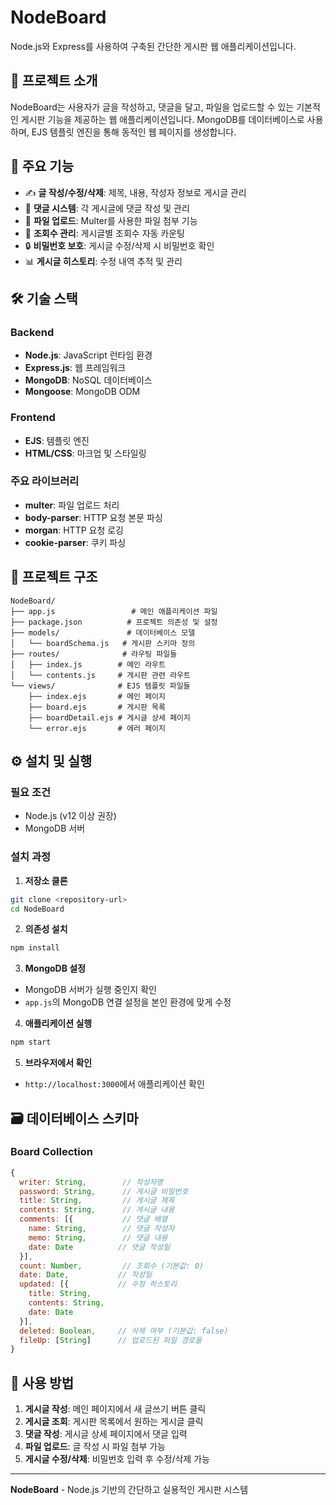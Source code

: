 # NodeBoard

Node.js와 Express를 사용하여 구축된 간단한 게시판 웹 애플리케이션입니다.

## 📝 프로젝트 소개

NodeBoard는 사용자가 글을 작성하고, 댓글을 달고, 파일을 업로드할 수 있는 기본적인 게시판 기능을 제공하는 웹 애플리케이션입니다. MongoDB를 데이터베이스로 사용하며, EJS 템플릿 엔진을 통해 동적인 웹 페이지를 생성합니다.

## 🚀 주요 기능

-   ✍️ **글 작성/수정/삭제**: 제목, 내용, 작성자 정보로 게시글 관리
-   💬 **댓글 시스템**: 각 게시글에 댓글 작성 및 관리
-   📁 **파일 업로드**: Multer를 사용한 파일 첨부 기능
-   👀 **조회수 관리**: 게시글별 조회수 자동 카운팅
-   🔒 **비밀번호 보호**: 게시글 수정/삭제 시 비밀번호 확인
-   📊 **게시글 히스토리**: 수정 내역 추적 및 관리

## 🛠 기술 스택

### Backend

-   **Node.js**: JavaScript 런타임 환경
-   **Express.js**: 웹 프레임워크
-   **MongoDB**: NoSQL 데이터베이스
-   **Mongoose**: MongoDB ODM

### Frontend

-   **EJS**: 템플릿 엔진
-   **HTML/CSS**: 마크업 및 스타일링

### 주요 라이브러리

-   **multer**: 파일 업로드 처리
-   **body-parser**: HTTP 요청 본문 파싱
-   **morgan**: HTTP 요청 로깅
-   **cookie-parser**: 쿠키 파싱

## 📂 프로젝트 구조

```
NodeBoard/
├── app.js                 # 메인 애플리케이션 파일
├── package.json          # 프로젝트 의존성 및 설정
├── models/               # 데이터베이스 모델
│   └── boardSchema.js   # 게시판 스키마 정의
├── routes/              # 라우팅 파일들
│   ├── index.js        # 메인 라우트
│   └── contents.js     # 게시판 관련 라우트
└── views/              # EJS 템플릿 파일들
    ├── index.ejs       # 메인 페이지
    ├── board.ejs       # 게시판 목록
    ├── boardDetail.ejs # 게시글 상세 페이지
    └── error.ejs       # 에러 페이지
```

## ⚙️ 설치 및 실행

### 필요 조건

-   Node.js (v12 이상 권장)
-   MongoDB 서버

### 설치 과정

1. **저장소 클론**

```bash
git clone <repository-url>
cd NodeBoard
```

2. **의존성 설치**

```bash
npm install
```

3. **MongoDB 설정**

-   MongoDB 서버가 실행 중인지 확인
-   `app.js`의 MongoDB 연결 설정을 본인 환경에 맞게 수정

4. **애플리케이션 실행**

```bash
npm start
```

5. **브라우저에서 확인**

-   `http://localhost:3000`에서 애플리케이션 확인

## 🗃️ 데이터베이스 스키마

### Board Collection

```javascript
{
  writer: String,        // 작성자명
  password: String,      // 게시글 비밀번호
  title: String,         // 게시글 제목
  contents: String,      // 게시글 내용
  comments: [{           // 댓글 배열
    name: String,        // 댓글 작성자
    memo: String,        // 댓글 내용
    date: Date          // 댓글 작성일
  }],
  count: Number,         // 조회수 (기본값: 0)
  date: Date,           // 작성일
  updated: [{           // 수정 히스토리
    title: String,
    contents: String,
    date: Date
  }],
  deleted: Boolean,     // 삭제 여부 (기본값: false)
  fileUp: [String]      // 업로드된 파일 경로들
}
```

## 📝 사용 방법

1. **게시글 작성**: 메인 페이지에서 새 글쓰기 버튼 클릭
2. **게시글 조회**: 게시판 목록에서 원하는 게시글 클릭
3. **댓글 작성**: 게시글 상세 페이지에서 댓글 입력
4. **파일 업로드**: 글 작성 시 파일 첨부 가능
5. **게시글 수정/삭제**: 비밀번호 입력 후 수정/삭제 가능

---

**NodeBoard** - Node.js 기반의 간단하고 실용적인 게시판 시스템
